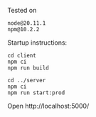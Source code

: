 Tested on 

```
node@20.11.1
npm@10.2.2
```

Startup instructions:
```
cd client
npm ci
npm run build

cd ../server
npm ci
npm run start:prod
```
Open http://localhost:5000/


